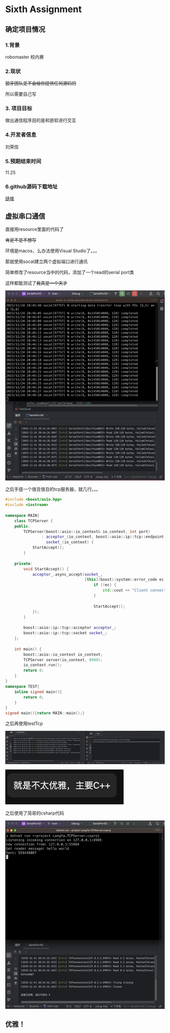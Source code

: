 # Sixth Assignment

## 确定项目情况

### 1.背景

robomaster 校内赛

### 2.现状

~~狼牙团队是不会给你提供任何源码的~~

所以需要自己写

### 3. 项目目标

做出通信程序目的是和嵌软进行交互

### 4.开发者信息

刘荣信

### 5.预期结束时间

11.25

### 6.github源码下载地址

[链接](https://github.com/xin700/RM_assignments)

## 虚拟串口通信

直接用resource里面的代码了

~~肯定不是不想写~~

环境是macos，么办法使用Visual Studio了。。。

那就使用socat建立两个虚拟端口进行通讯

简单修改了resource当中的代码，添加了一个read的serial port类

这样都能测试了~~我真是一个天才~~

![](./img/testSerial.jpg)


之后手搓一个很丑很丑的tcp服务器，就几行。。。

```cpp
#include <boost/asio.hpp>
#include <iostream>

namespace MAIN{
    class TCPServer {
    public:
        TCPServer(boost::asio::io_context& io_context, int port)
                : acceptor_(io_context, boost::asio::ip::tcp::endpoint(boost::asio::ip::tcp::v4(), port)),
                  socket_(io_context) {
            StartAccept();
        }

    private:
        void StartAccept() {
            acceptor_.async_accept(socket_,
                                   [this](boost::system::error_code ec) {
                                       if (!ec) {
                                           std::cout << "Client connected." << std::endl;
                                       }

                                       StartAccept();
            });
        }

        boost::asio::ip::tcp::acceptor acceptor_;
        boost::asio::ip::tcp::socket socket_;
    };

    int main() {
        boost::asio::io_context io_context;
        TCPServer server(io_context, 8989);
        io_context.run();
        return 0;
    }
}
namespace TEST{
    inline signed main(){
        return 0;
    }
}
signed main(){return MAIN::main();}
```

之后再使用testTcp

![](./img/testTcp.jpg)

![](./img/graceful.jpg)

之后使用了简哥的csharp代码

![](./img/gracefulTestTcp.jpg)

## **优雅！**
